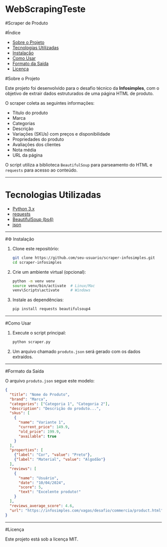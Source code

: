 # WebScrapingTeste

#Scraper de Produto 

#Índice

* [Sobre o Projeto](#sobre-o-projeto)
* [Tecnologias Utilizadas](#tecnologias-utilizadas)
* [Instalação](#instalação)
* [Como Usar](#como-usar)
* [Formato da Saída](#formato-da-saída)
* [Licença](#licença)


#Sobre o Projeto

Este projeto foi desenvolvido para o desafio técnico da **Infosimples**, com o objetivo de extrair dados estruturados de uma página HTML de produto.

O scraper coleta as seguintes informações:

* Título do produto
* Marca
* Categorias
* Descrição
* Variações (SKUs) com preços e disponibilidade
* Propriedades do produto
* Avaliações dos clientes
* Nota média
* URL da página

O script utiliza a biblioteca `BeautifulSoup` para parseamento do HTML e `requests` para acesso ao conteúdo.

---

# Tecnologias Utilizadas

* [Python 3.x](https://www.python.org/)
* [requests](https://docs.python-requests.org/)
* [BeautifulSoup (bs4)](https://www.crummy.com/software/BeautifulSoup/bs4/doc/)
* [json](https://docs.python.org/3/library/json.html)

---

#⚙️ Instalação

1. Clone este repositório:

   ```bash
   git clone https://github.com/seu-usuario/scraper-infosimples.git
   cd scraper-infosimples
   ```

2. Crie um ambiente virtual (opcional):

   ```bash
   python -m venv venv
   source venv/bin/activate  # Linux/Mac
   venv\Scripts\activate     # Windows
   ```

3. Instale as dependências:

   ```bash
   pip install requests beautifulsoup4
   ```

---

#Como Usar

1. Execute o script principal:

   ```bash
   python scraper.py
   ```

2. Um arquivo chamado `produto.json` será gerado com os dados extraídos.

---

#Formato da Saída

O arquivo `produto.json` segue este modelo:

```json
{
  "title": "Nome do Produto",
  "brand": "Marca",
  "categories": ["Categoria 1", "Categoria 2"],
  "description": "Descrição do produto...",
  "skus": [
    {
      "name": "Variante 1",
      "current_price": 149.9,
      "old_price": 199.9,
      "available": true
    }
  ],
  "properties": [
    {"label": "Cor", "value": "Preto"},
    {"label": "Material", "value": "Algodão"}
  ],
  "reviews": [
    {
      "name": "Usuário",
      "date": "10/04/2024",
      "score": 5,
      "text": "Excelente produto!"
    }
  ],
  "reviews_average_score": 4.6,
  "url": "https://infosimples.com/vagas/desafio/commercia/product.html"
}
```

---

#Licença

Este projeto está sob a licença MIT. 
